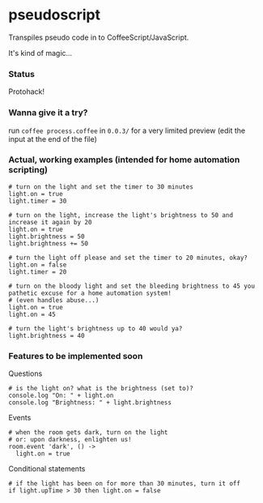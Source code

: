 # pseudoscript #

Transpiles pseudo code in to CoffeeScript/JavaScript.

It's kind of magic...

### Status ###
Protohack!

### Wanna give it a try? ###
run `coffee process.coffee` in `0.0.3/` for a very limited preview (edit the input at the end of the file)

### Actual, working examples (intended for home automation scripting) ###

```
# turn on the light and set the timer to 30 minutes
light.on = true
light.timer = 30

# turn on the light, increase the light's brightness to 50 and increase it again by 20
light.on = true
light.brightness = 50
light.brightness += 50

# turn the light off please and set the timer to 20 minutes, okay?
light.on = false
light.timer = 20

# turn on the bloody light and set the bleeding brightness to 45 you pathetic excuse for a home automation system!
# (even handles abuse...)
light.on = true
light.on = 45

# turn the light's brightness up to 40 would ya?
light.brightness = 40

```

### Features to be implemented soon ###

Questions

```
# is the light on? what is the brightness (set to)?
console.log "On: " + light.on
console.log "Brightness: " + light.brightness

```

Events
```
# when the room gets dark, turn on the light
# or: upon darkness, enlighten us!
room.event 'dark', () ->
  light.on = true
```

Conditional statements
```
# if the light has been on for more than 30 minutes, turn it off
if light.upTime > 30 then light.on = false
```